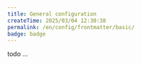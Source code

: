 ```yaml
---
title: General configuration
createTime: 2025/03/04 12:30:38
permalink: /en/config/frontmatter/basic/
badge: badge
---
```


todo ...
